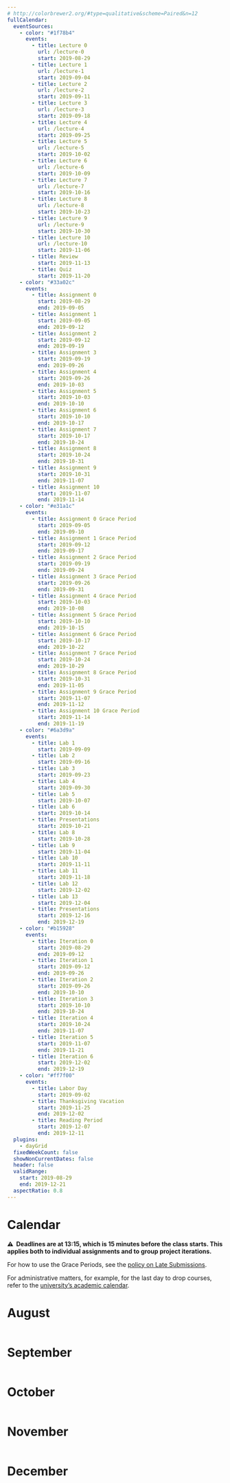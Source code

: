 ```yaml
---
# http://colorbrewer2.org/#type=qualitative&scheme=Paired&n=12
fullCalendar:
  eventSources:
    - color: "#1f78b4"
      events:
        - title: Lecture 0
          url: /lecture-0
          start: 2019-08-29
        - title: Lecture 1
          url: /lecture-1
          start: 2019-09-04
        - title: Lecture 2
          url: /lecture-2
          start: 2019-09-11
        - title: Lecture 3
          url: /lecture-3
          start: 2019-09-18
        - title: Lecture 4
          url: /lecture-4
          start: 2019-09-25
        - title: Lecture 5
          url: /lecture-5
          start: 2019-10-02
        - title: Lecture 6
          url: /lecture-6
          start: 2019-10-09
        - title: Lecture 7
          url: /lecture-7
          start: 2019-10-16
        - title: Lecture 8
          url: /lecture-8
          start: 2019-10-23
        - title: Lecture 9
          url: /lecture-9
          start: 2019-10-30
        - title: Lecture 10
          url: /lecture-10
          start: 2019-11-06
        - title: Review
          start: 2019-11-13
        - title: Quiz
          start: 2019-11-20
    - color: "#33a02c"
      events:
        - title: Assignment 0
          start: 2019-08-29
          end: 2019-09-05
        - title: Assignment 1
          start: 2019-09-05
          end: 2019-09-12
        - title: Assignment 2
          start: 2019-09-12
          end: 2019-09-19
        - title: Assignment 3
          start: 2019-09-19
          end: 2019-09-26
        - title: Assignment 4
          start: 2019-09-26
          end: 2019-10-03
        - title: Assignment 5
          start: 2019-10-03
          end: 2019-10-10
        - title: Assignment 6
          start: 2019-10-10
          end: 2019-10-17
        - title: Assignment 7
          start: 2019-10-17
          end: 2019-10-24
        - title: Assignment 8
          start: 2019-10-24
          end: 2019-10-31
        - title: Assignment 9
          start: 2019-10-31
          end: 2019-11-07
        - title: Assignment 10
          start: 2019-11-07
          end: 2019-11-14
    - color: "#e31a1c"
      events:
        - title: Assignment 0 Grace Period
          start: 2019-09-05
          end: 2019-09-10
        - title: Assignment 1 Grace Period
          start: 2019-09-12
          end: 2019-09-17
        - title: Assignment 2 Grace Period
          start: 2019-09-19
          end: 2019-09-24
        - title: Assignment 3 Grace Period
          start: 2019-09-26
          end: 2019-09-31
        - title: Assignment 4 Grace Period
          start: 2019-10-03
          end: 2019-10-08
        - title: Assignment 5 Grace Period
          start: 2019-10-10
          end: 2019-10-15
        - title: Assignment 6 Grace Period
          start: 2019-10-17
          end: 2019-10-22
        - title: Assignment 7 Grace Period
          start: 2019-10-24
          end: 2019-10-29
        - title: Assignment 8 Grace Period
          start: 2019-10-31
          end: 2019-11-05
        - title: Assignment 9 Grace Period
          start: 2019-11-07
          end: 2019-11-12
        - title: Assignment 10 Grace Period
          start: 2019-11-14
          end: 2019-11-19
    - color: "#6a3d9a"
      events:
        - title: Lab 1
          start: 2019-09-09
        - title: Lab 2
          start: 2019-09-16
        - title: Lab 3
          start: 2019-09-23
        - title: Lab 4
          start: 2019-09-30
        - title: Lab 5
          start: 2019-10-07
        - title: Lab 6
          start: 2019-10-14
        - title: Presentations
          start: 2019-10-21
        - title: Lab 8
          start: 2019-10-28
        - title: Lab 9
          start: 2019-11-04
        - title: Lab 10
          start: 2019-11-11
        - title: Lab 11
          start: 2019-11-18
        - title: Lab 12
          start: 2019-12-02
        - title: Lab 13
          start: 2019-12-04
        - title: Presentations
          start: 2019-12-16
          end: 2019-12-19
    - color: "#b15928"
      events:
        - title: Iteration 0
          start: 2019-08-29
          end: 2019-09-12
        - title: Iteration 1
          start: 2019-09-12
          end: 2019-09-26
        - title: Iteration 2
          start: 2019-09-26
          end: 2019-10-10
        - title: Iteration 3
          start: 2019-10-10
          end: 2019-10-24
        - title: Iteration 4
          start: 2019-10-24
          end: 2019-11-07
        - title: Iteration 5
          start: 2019-11-07
          end: 2019-11-21
        - title: Iteration 6
          start: 2019-12-02
          end: 2019-12-19
    - color: "#ff7f00"
      events:
        - title: Labor Day
          start: 2019-09-02
        - title: Thanksgiving Vacation
          start: 2019-11-25
          end: 2019-12-02
        - title: Reading Period
          start: 2019-12-07
          end: 2019-12-11
  plugins:
    - dayGrid
  fixedWeekCount: false
  showNonCurrentDates: false
  header: false
  validRange:
    start: 2019-08-29
    end: 2019-12-21
  aspectRatio: 0.8
---
```


# Calendar

**⚠️  Deadlines are at 13:15, which is 15 minutes before the class starts. This applies both to individual assignments and to group project iterations.**

For how to use the Grace Periods, see the [policy on Late Submissions](/policies#late-submissions).

For administrative matters, for example, for the last day to drop courses, refer to the [university’s academic calendar](https://studentaffairs.jhu.edu/registrar/wp-content/uploads/sites/23/2017/03/FINAL.academic-calendar-2019-2020.REVISED_4.29.2019.pdf).

# August

<div data-calendar="2019-08-01"></div>

# September

<div data-calendar="2019-09-01"></div>

# October

<div data-calendar="2019-10-01"></div>

# November

<div data-calendar="2019-11-01"></div>

# December

<div data-calendar="2019-12-01"></div>

<script src="fullcalendar-4.2.0/packages/core/main.min.js"></script>
<script src="fullcalendar-4.2.0/packages/daygrid/main.min.js"></script>
<link rel="stylesheet" type="text/css" href="fullcalendar-4.2.0/packages/core/main.min.css">
<link rel="stylesheet" type="text/css" href="fullcalendar-4.2.0/packages/daygrid/main.min.css">
<script>
  document.querySelectorAll("[data-calendar]").forEach(element => {
    new FullCalendar.Calendar(element, {
      defaultDate: element.dataset.calendar,
      ...{{ page.fullCalendar | jsonify }}
    }).render();
  });
</script>
<style>
  [data-calendar] {
    border-radius: 3px;
    overflow: hidden;
  }
</style>
